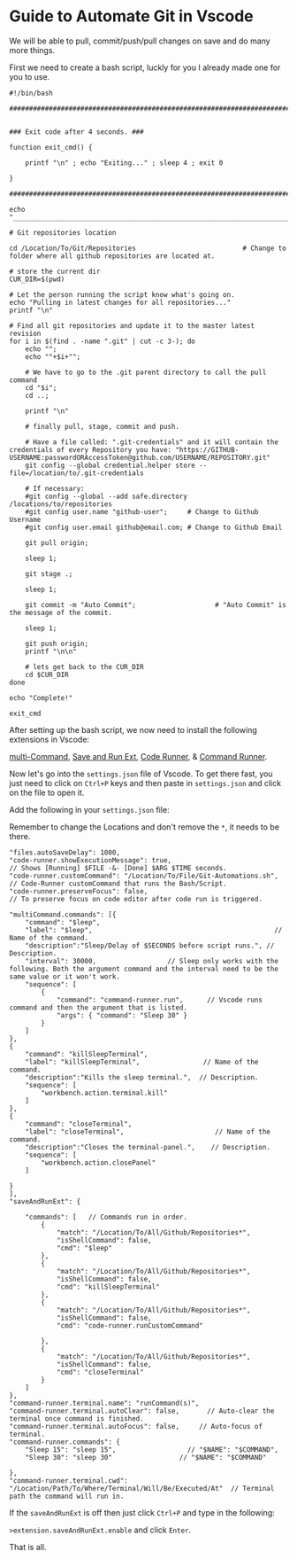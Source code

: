 # Guide to Automate Git in Vscode

We will be able to pull, commit/push/pull changes on save and do many more things.

First we need to create a bash script, luckly for you I already made one for you to use.

```
#!/bin/bash

#####################################################################################################################################################################


### Exit code after 4 seconds. ###

function exit_cmd() {
    
    printf "\n" ; echo "Exiting..." ; sleep 4 ; exit 0

}

#####################################################################################################################################################################

echo "________________________________________________________________________________________"

# Git repositories location

cd /Location/To/Git/Repositories                           # Change to folder where all github repositories are located at.

# store the current dir
CUR_DIR=$(pwd)

# Let the person running the script know what's going on.
echo "Pulling in latest changes for all repositories..."
printf "\n"

# Find all git repositories and update it to the master latest revision
for i in $(find . -name ".git" | cut -c 3-); do
    echo "";
    echo ""+$i+"";

    # We have to go to the .git parent directory to call the pull command
    cd "$i";
    cd ..;

    printf "\n"

    # finally pull, stage, commit and push.
                            
    # Have a file called: ".git-credentials" and it will contain the credentials of every Repository you have: "https://GITHUB-USERNAME:passwordORAccessToken@github.com/USERNAME/REPOSITORY.git"                         
    git config --global credential.helper store --file=/location/to/.git-credentials   

    # If necessary:
    #git config --global --add safe.directory /locations/to/repositories
    #git config user.name "github-user";     # Change to Github Username
    #git config user.email github@email.com; # Change to Github Email

    git pull origin;

    sleep 1;

    git stage .;

    sleep 1;

    git commit -m "Auto Commit";                    # "Auto Commit" is the message of the commit.

    sleep 1;

    git push origin;
    printf "\n\n"

    # lets get back to the CUR_DIR
    cd $CUR_DIR
done

echo "Complete!"

exit_cmd
```

After setting up the bash script, we now need to install the following extensions in Vscode:

[multi-Command](https://marketplace.visualstudio.com/items?itemName=ryuta46.multi-command),
[Save and Run Ext](https://marketplace.visualstudio.com/items?itemName=padjon.save-and-run-ext),
[Code Runner](https://marketplace.visualstudio.com/items?itemName=formulahendry.code-runner), &
[Command Runner](https://marketplace.visualstudio.com/items?itemName=edonet.vscode-command-runner).

Now let's go into the `settings.json` file of Vscode. To get there fast, you just need to click on `Ctrl+P` keys and then paste in `settings.json` and click on the file to open it.

Add the following in your `settings.json` file:

Remember to change the Locations and don't remove the `*`, it needs to be there.

```
"files.autoSaveDelay": 1000,
"code-runner.showExecutionMessage": true,                              // Shows [Running] $FILE -&- [Done] $ARG $TIME seconds.
"code-runner.customCommand": "/Location/To/File/Git-Automations.sh",  // Code-Runner customCommand that runs the Bash/Script.
"code-runner.preserveFocus": false,                                  // To preserve focus on code editor after code run is triggered.

"multiCommand.commands": [{
    "command": "$leep",												
    "label": "$leep",											   // Name of the command.
    "description":"Sleep/Delay of $SECONDS before script runs.", // Description.
    "interval": 30000,                  // Sleep only works with the following. Both the argument command and the interval need to be the same value or it won't work.
    "sequence": [ 
        {
            "command": "command-runner.run",      // Vscode runs command and then the argument that is listed.
            "args": { "command": "Sleep 30" }
        }
    ]
},
{
    "command": "killSleepTerminal",												
    "label": "killSleepTerminal",				 // Name of the command.
    "description":"Kills the sleep terminal.",	// Description.
    "sequence": [ 
        "workbench.action.terminal.kill"
    ]
},
{                 
    "command": "closeTerminal",             
    "label": "closeTerminal",						// Name of the command.
    "description":"Closes the terminal-panel.",    // Description.
    "sequence": [
        "workbench.action.closePanel"		
    ]
    
}
],
"saveAndRunExt": {

    "commands": [ 	// Commands run in order.
        {
            "match": "/Location/To/All/Github/Repositories*",
            "isShellCommand": false,
            "cmd": "$leep"
        },
        {
            "match": "/Location/To/All/Github/Repositories*",
            "isShellCommand": false,
            "cmd": "killSleepTerminal"	
        },
        {
            "match": "/Location/To/All/Github/Repositories*",
            "isShellCommand": false,
            "cmd": "code-runner.runCustomCommand"

        },
        {
            "match": "/Location/To/All/Github/Repositories*",
            "isShellCommand": false,
            "cmd": "closeTerminal"
        }
    ]
},
"command-runner.terminal.name": "runCommand(s)",
"command-runner.terminal.autoClear": false,		  // Auto-clear the terminal once command is finished.
"command-runner.terminal.autoFocus": false,		// Auto-focus of terminal.
"command-runner.commands": {
    "Sleep 15": "sleep 15",					 // "$NAME": "$COMMAND",
    "Sleep 30": "sleep 30"				   // "$NAME": "$COMMAND"

},
"command-runner.terminal.cwd": "/Location/Path/To/Where/Terminal/Will/Be/Executed/At"  // Terminal path the command will run in.
```

If the `saveAndRunExt` is off then just click `Ctrl+P` and type in the following:

`>extension.saveAndRunExt.enable` and click `Enter`.

That is all.
